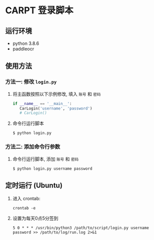 # CARPT 登录脚本

## 运行环境

* python 3.8.6
* paddleocr

## 使用方法

### 方法一: 修改 `login.py`

1. 将主函数按照以下示例修改, 填入 `账号` 和 `密码`

   ```python
   if __name__ == '__main__':
      CarLogin('username', 'password')
      # CarLogin()
   ```

1. 命令行运行脚本

    ```
    $ python login.py
    ```

### 方法二: 添加命令行参数

1. 命令行运行脚本, 添加 `账号` 和 `密码`

    ```
    $ python login.py username password
    ```

## 定时运行 (Ubuntu)

1. 进入 crontab:

   ```
   crontab -e
   ```

2. 设置为每天0点5分签到

   ```
   5 0 * * * /usr/bin/python3 /path/to/script/login.py username password >> /path/to/log/run.log 2>&1
   ```
